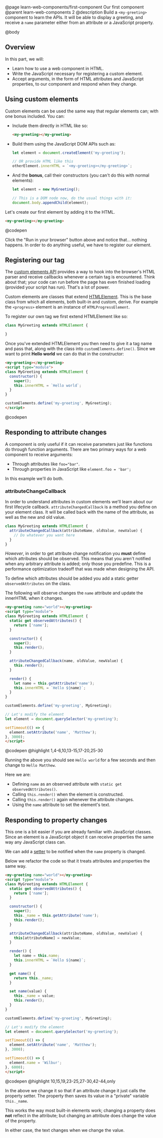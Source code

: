 @page learn-web-components/first-component Our first component
@parent learn-web-components 2
@description Build a `<my-greeting>` component to learn the APIs. It will be able to display a greeting, and receive a `name` parameter either from an attribute or a JavaScript property.

@body

## Overview

In this part, we will:

- Learn how to use a web component in HTML.
- Write the JavaScript necessary for registering a custom element.
- Accept arguments, in the form of HTML attributes and JavaScript properties, to our component and respond when they change.

## Using custom elements

Custom elements can be used the same way that regular elements can; with one bonus included. You can:

* Include them directly in HTML like so:

    ```html
    <my-greeting></my-greeting>
    ```
* Build them using the JavaScript DOM APIs such as:

    ```js
    let element = document.createElement('my-greeting');

    // OR provide HTML like this
    otherElement.innerHTML = `<my-greeting></my-greeting>`;
    ```
* And the __bonus__, call their constructors (you can't do this with normal elements):

    ```js
    let element = new MyGreeting();

    // This is a DOM node now, do the usual things with it:
    document.body.appendChild(element);
    ```

Let's create our first element by adding it to the HTML.

```html
<my-greeting></my-greeting>
```
@codepen

Click the "Run in your browser" button above and notice that... nothing happens. In order to do anything useful, we have to register our element.

## Registering our tag

The [custom elements API](https://html.spec.whatwg.org/multipage/custom-elements.html) provides a way to hook into the browser's HTML parser and receive callbacks whenever a certain tag is encountered. Think about that; your code can run before the page has even finished loading (provided your script has run). That's a lot of power.

Custom elements are classes that extend [HTMLElement](https://html.spec.whatwg.org/multipage/dom.html). This is the base class from which all elements, both built-in and custom, derive. For example the `<progress>` element is an instance of `HTMLProgressElement`.

To register our own tag we first extend HTMLElement like so:

```js
class MyGreeting extends HTMLElement {

}
```

Once you've extended HTMLElement you then need to give it a tag name and pass that, along with the class into `customElements.define()`. Since we want to print __Hello world__ we can do that in the constructor:

```html
<my-greeting></my-greeting>
<script type="module">
class MyGreeting extends HTMLElement {
  constructor() {
    super();
    this.innerHTML = `Hello world`;
  }
}

customElements.define('my-greeting', MyGreeting);
</script>
```
@codepen

## Responding to attribute changes

A component is only useful if it can receive parameters just like functions do through function arguments. There are two primary ways for a web component to receive arguments:

* Through attributes like `foo="bar"`.
* Through properties in JavaScript like `element.foo = 'bar';`

In this example we'll do both.

### attributeChangeCallback

In order to understand attributes in custom elements we'll learn about our first lifecycle callback. `attributeChangedCallback` is a method you define on your element class. It will be called back with the name of the attribute, as well as the new and old value.

```js
class MyGreeting extends HTMLElement {
  attributeChangedCallback(attributeName, oldValue, newValue) {
    // Do whatever you want here
  }
}
```

*However*, in order to get attribute change notification you __must__ define which attributes should be observed. This means that you aren't notified when any arbitrary attribute is added; only those you predefine. This is a performance optimization tradeoff that was made when designing the API.

To define which attributes should be added you add a static getter `observedAttributes` on the class.

The following will observe changes the `name` attribute and update the innerHTML when it changes.

```html
<my-greeting name="world"></my-greeting>
<script type="module">
class MyGreeting extends HTMLElement {
  static get observedAttributes() {
    return ['name'];
  }

  constructor() {
    super();
    this.render();
  }

  attributeChangedCallback(name, oldValue, newValue) {
    this.render();
  }

  render() {
    let name = this.getAttribute('name');
    this.innerHTML = `Hello ${name}`;
  }
}

customElements.define('my-greeting', MyGreeting);

// Let's modify the element
let element = document.querySelector('my-greeting');

setTimeout(() => {
  element.setAttribute('name', 'Matthew');
}, 3000);
</script>
```
@codepen
@highlight 1,4-6,10,13-15,17-20,25-30

Running the above you should see `Hello world` for a few seconds and then change to `Hello Matthew`.

Here we are:

* Defining `name` as an observed attribute with `static get observedAttributes()`.
* Calling `this.render()` when the element is constructed.
* Calling `this.render()` again whenever the attribute changes.
* Using the `name` attribute to set the element's text.

## Responding to property changes

This one is a bit easier if you are already familiar with JavaScript classes. Since an element is a JavaScript object it can receive properties the same way any JavaScript class can.

We can add a [setter](https://developer.mozilla.org/en-US/docs/Web/JavaScript/Reference/Functions/set) to be notified when the `name` property is changed.

Below we refactor the code so that it treats attributes and properties the same way.

```html
<my-greeting name="world"></my-greeting>
<script type="module">
class MyGreeting extends HTMLElement {
  static get observedAttributes() {
    return ['name'];
  }

  constructor() {
    super();
    this._name = this.getAttribute('name');
    this.render();
  }

  attributeChangedCallback(attributeName, oldValue, newValue) {
    this[attributeName] = newValue;
  }

  render() {
    let name = this.name;
    this.innerHTML = `Hello ${name}`;
  }

  get name() {
    return this._name;
  }

  set name(value) {
    this._name = value;
    this.render();
  }
}

customElements.define('my-greeting', MyGreeting);

// Let's modify the element
let element = document.querySelector('my-greeting');

setTimeout(() => {
  element.setAttribute('name', 'Matthew');
}, 3000);

setTimeout(() => {
  element.name = 'Wilbur';
}, 6000);
</script>
```
@codepen
@highlight 10,15,19,23-25,27-30,42-44,only

In the above we change it so that if an attribute change it just calls the property setter. The property then saves its value in a "private" variable `this._name`.

This works the way most built-in elements work; changing a property does __not__ reflect in the attribute; but changing an attribute does change the value of the property.

In either case, the text changes when we change the value.
